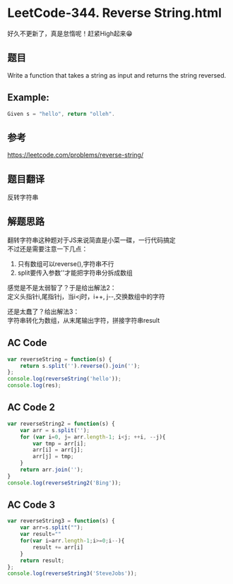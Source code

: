 # LeetCode-344. Reverse String.html
好久不更新了，真是怠惰呢！赶紧High起来😁


## 题目
Write a function that takes a string as input and returns the string reversed.

## Example:

```js
Given s = "hello", return "olleh".
```

## 参考
<https://leetcode.com/problems/reverse-string/>


## 题目翻译

反转字符串

## 解题思路
翻转字符串这种题对于JS来说简直是小菜一碟，一行代码搞定  
不过还是需要注意一下几点：  
1. 只有数组可以reverse(),字符串不行  
2. split要传入参数''才能把字符串分拆成数组  

感觉是不是太弱智了？于是给出解法2：  
定义头指针i,尾指针j，当i<j时，i++, j--,交换数组中的字符

还是太蠢了？给出解法3：  
字符串转化为数组，从末尾输出字符，拼接字符串result
## AC Code
```js
var reverseString = function(s) {
    return s.split('').reverse().join('');
};
console.log(reverseString('hello'));
console.log(res);
```
## AC Code 2
```js
var reverseString2 = function(s) {
	var arr = s.split('');
	for (var i=0, j= arr.length-1; i<j; ++i, --j){
		var tmp = arr[i];
		arr[i] = arr[j];
		arr[j] = tmp;
	}
	return arr.join('');
}
console.log(reverseString2('Bing'));
```

## AC Code 3
```js
var reverseString3 = function(s) {
    var arr=s.split("");
    var result=""
    for(var i=arr.length-1;i>=0;i--){
        result += arr[i]
    }
    return result;
};
console.log(reverseString3('SteveJobs'));
```